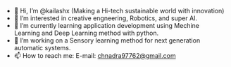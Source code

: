 - 👋 Hi, I’m @kailashx (Making a Hi-tech sustainable world with innovation)
- 👀 I’m interested in creative engneering, Robotics, and super AI.
- 🌱 I’m currently learning application development using Mechine Learning and Deep Learning method with python.
- 💞️ I’m working on a Sensory learning method for next generation automatic systems. 
- 📫 How to reach me: E-mail: chnadra97762@gmail.com

<!---
kailashx/kailashx is a ✨ special ✨ repository because its `README.md` (this file) appears on your GitHub profile.
You can click the Preview link to take a look at your changes.
--->
